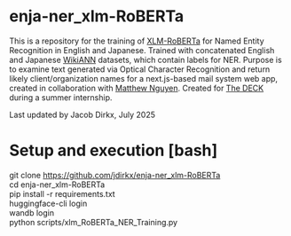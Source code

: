 enja-ner_xlm-RoBERTa
====================

This is a repository for the training of [XLM-RoBERTa](https://huggingface.co/docs/transformers/model_doc/xlm-roberta) for Named Entity Recognition in English and Japanese. Trained with concatenated English and Japanese [WikiANN](https://huggingface.co/datasets/unimelb-nlp/wikiann) datasets, which contain labels for NER. Purpose is to examine text generated via Optical Character Recognition and return likely client/organization names for a next.js-based mail system web app, created in collaboration with [Matthew Nguyen](https://github.com/matthewnguyen1230). Created for [The DECK](https://thedeck.jp/) during a summer internship.

Last updated by Jacob Dirkx, July 2025

Setup and execution [bash]
======================================
git clone https://github.com/jdirkx/enja-ner_xlm-RoBERTa \
cd enja-ner_xlm-RoBERTa \
pip install -r requirements.txt \
huggingface-cli login \
wandb login  \
python scripts/xlm_RoBERTa_NER_Training.py
